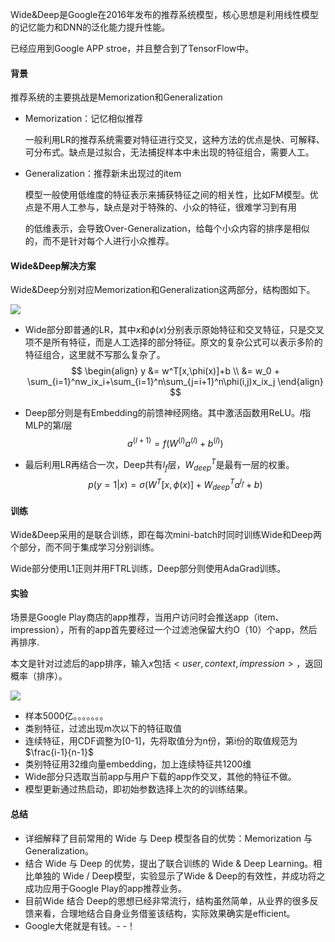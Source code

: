 Wide&Deep是Google在2016年发布的推荐系统模型，核心思想是利用线性模型的记忆能力和DNN的泛化能力提升性能。

已经应用到Google APP stroe，并且整合到了TensorFlow中。

#### 背景

推荐系统的主要挑战是Memorization和Generalization

- Memorization：记忆相似推荐

  一般利用LR的推荐系统需要对特征进行交叉，这种方法的优点是快、可解释、可分布式。缺点是过拟合，无法捕捉样本中未出现的特征组合，需要人工。

- Generalization：推荐新未出现过的item

  模型一般使用低维度的特征表示来捕获特征之间的相关性，比如FM模型。优点是不用人工参与，缺点是对于特殊的、小众的特征，很难学习到有用

  的低维表示，会导致Over-Generalization，给每个小众内容的排序是相似的，而不是针对每个人进行小众推荐。

#### Wide&Deep解决方案

Wide&Deep分别对应Memorization和Generalization这两部分，结构图如下。

![](C:\Users\Lunus\Desktop\推荐系统\图\Wide&Deep架构图.jpg)

- Wide部分即普通的LR，其中$x$和$\phi(x)$分别表示原始特征和交叉特征，只是交叉项不是所有特征，而是人工选择的部分特征。原文的复杂公式可以表示多阶的特征组合，这里就不写那么复杂了。
  $$
  \begin{align}
  y &= w^T[x,\phi(x)]+b \\
  &= w_0 + \sum_{i=1}^nw_ix_i+\sum_{i=1}^n\sum_{j=i+1}^n\phi(i,j)x_ix_j
  \end{align}
  $$

- Deep部分则是有Embedding的前馈神经网络。其中激活函数用ReLU。$l$指MLP的第$l$层
  $$
  a^{(l+1)}=f(W^{(l)}a^{(l)}+b^{(l)})
  $$

- 最后利用LR再结合一次，Deep共有$l_f$层，$W_{deep}^T$是最有一层的权重。
  $$
  p(y=1|x)=\sigma(W^T[x,\phi (x)]+W_{deep}^Ta^{l_f}+b)
  $$
  

#### 训练

Wide&Deep采用的是联合训练，即在每次mini-batch时同时训练Wide和Deep两个部分，而不同于集成学习分别训练。

Wide部分使用L1正则并用FTRL训练，Deep部分则使用AdaGrad训练。

#### 实验

场景是Google Play商店的app推荐，当用户访问时会推送app（item、impression），所有的app首先要经过一个过滤池保留大约O（10）个app，然后再排序.

本文是针对过滤后的app排序，输入$x$包括$<user,context,impression>​$，返回概率（排序）。

![](C:\Users\Lunus\Desktop\推荐系统\图\Wide&Deep实验结构.jpg)

- 样本5000亿。。。。。。。
- 类别特征，过滤出现m次以下的特征取值
- 连续特征，用CDF调整为[0-1]，先将取值分为n份，第i份的取值规范为$\frac{i-1}{n-1}​$
- 类别特征用32维向量embedding，加上连续特征共1200维
- Wide部分只选取当前app与用户下载的app作交叉，其他的特征不做。
- 模型更新通过热启动，即初始参数选择上次的的训练结果。

#### 总结

- 详细解释了目前常用的 Wide 与 Deep 模型各自的优势：Memorization 与 Generalization。
- 结合 Wide 与 Deep 的优势，提出了联合训练的 Wide & Deep Learning。相比单独的 Wide / Deep模型，实验显示了Wide & Deep的有效性，并成功将之成功应用于Google Play的app推荐业务。
- 目前Wide 结合 Deep的思想已经非常流行，结构虽然简单，从业界的很多反馈来看，合理地结合自身业务借鉴该结构，实际效果确实是efficient。
- Google大佬就是有钱。- -！